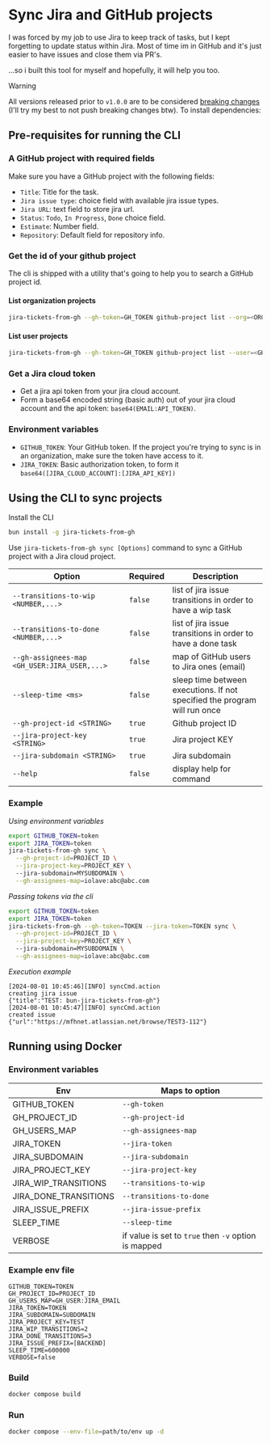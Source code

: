 # Sync Jira and GitHub projects
I was forced by my job to use Jira to keep track of tasks, but I kept forgetting to update status within Jira. Most of time im in GitHub and it's just easier to have issues and close them via PR's.

...so i built this tool for myself and hopefully, it will help you too.

> [!WARNING]
> All versions released prior to `v1.0.0` are to be considered [breaking changes](https://semver.org/#how-do-i-know-when-to-release-100) (I'll try my best to not push breaking changes btw).
To install dependencies:

## Pre-requisites for running the CLI
### A GitHub project with required fields
Make sure you have a GitHub project with the following fields:

- `Title`: Title for the task.
- `Jira issue type`: choice field with available jira issue types.
- `Jira URL`: text field to store jira url.
- `Status`: `Todo`, `In Progress`, `Done` choice field.
- `Estimate`: Number field.
- `Repository`: Default field for repository info.

### Get the id of your github project
The cli is shipped with a utility that's going to help you to search a GitHub project id.

#### List organization projects
```bash
jira-tickets-from-gh --gh-token=GH_TOKEN github-project list --org=<ORG>
```

#### List user projects
```bash
jira-tickets-from-gh --gh-token=GH_TOKEN github-project list --user=<GH_USER>
```

### Get a Jira cloud token
- Get a jira api token from your jira cloud account.
- Form a base64 encoded string (basic auth) out of your jira cloud account and the api token: `base64(EMAIL:API_TOKEN)`.

### Environment variables
- `GITHUB_TOKEN`: Your GitHub token. If the project you're trying to sync is in an organization, make sure the token have access to it.
- `JIRA_TOKEN`: Basic authorization token, to form it `base64([JIRA_CLOUD_ACCOUNT]:[JIRA_API_KEY])`

## Using the CLI to sync projects
Install the CLI
```bash
bun install -g jira-tickets-from-gh
```

Use `jira-tickets-from-gh sync [Options]` command to sync a GitHub project with a Jira cloud project.

| Option                                      | Required | Description |
|---------------------------------------------|----------|-------------|
|`--transitions-to-wip <NUMBER,...>`          | `false`  | list of jira issue transitions in order to have a wip task |
|`--transitions-to-done <NUMBER,...>`         | `false`  | list of jira issue transitions in order to have a done task |
|`--gh-assignees-map <GH_USER:JIRA_USER,...>` | `false`  | map of GitHub users to Jira ones (email) |
|`--sleep-time <ms>`			      | `false`  | sleep time between executions. If not specified the program will run once |
|`--gh-project-id <STRING>`                   | `true`   | Github project ID |
|`--jira-project-key <STRING>`                | `true`   | Jira project KEY |
|`--jira-subdomain <STRING>`		      | `true`   | Jira subdomain |
|`--help`				      | `false`  | display help for command |

### Example
*Using environment variables*
```bash
export GITHUB_TOKEN=token
export JIRA_TOKEN=token
jira-tickets-from-gh sync \
  --gh-project-id=PROJECT_ID \
  --jira-project-key=PROJECT_KEY \ 
  --jira-subdomain=MYSUBDOMAIN \
  --gh-assignees-map=iolave:abc@abc.com
```

*Passing tokens via the cli*
```bash
export GITHUB_TOKEN=token
export JIRA_TOKEN=token
jira-tickets-from-gh --gh-token=TOKEN --jira-token=TOKEN sync \
  --gh-project-id=PROJECT_ID \
  --jira-project-key=PROJECT_KEY \ 
  --jira-subdomain=MYSUBDOMAIN \
  --gh-assignees-map=iolave:abc@abc.com
```

*Execution example*
```
[2024-08-01 10:45:46][INFO]	syncCmd.action                          	creating jira issue                                         	{"title":"TEST: bun-jira-tickets-from-gh"}
[2024-08-01 10:45:47][INFO]	syncCmd.action                          	created issue                                               	{"url":"https://mfhnet.atlassian.net/browse/TEST3-112"}
```

## Running using Docker
### Environment variables
| Env                   | Maps to option          |
|-----------------------|-------------------------|
| GITHUB_TOKEN          | `--gh-token` |
| GH_PROJECT_ID         | `--gh-project-id` |
| GH_USERS_MAP          | `--gh-assignees-map` |
| JIRA_TOKEN            | `--jira-token` |
| JIRA_SUBDOMAIN        | `--jira-subdomain` |
| JIRA_PROJECT_KEY      | `--jira-project-key` |
| JIRA_WIP_TRANSITIONS  | `--transitions-to-wip` |
| JIRA_DONE_TRANSITIONS | `--transitions-to-done` |
| JIRA_ISSUE_PREFIX	| `--jira-issue-prefix` |
| SLEEP_TIME            | `--sleep-time` |
| VERBOSE               | if value is set to `true` then `-v` option is mapped |

### Example env file
```
GITHUB_TOKEN=TOKEN
GH_PROJECT_ID=PROJECT_ID
GH_USERS_MAP=GH_USER:JIRA_EMAIL
JIRA_TOKEN=TOKEN
JIRA_SUBDOMAIN=SUBDOMAIN
JIRA_PROJECT_KEY=TEST
JIRA_WIP_TRANSITIONS=2
JIRA_DONE_TRANSITIONS=3
JIRA_ISSUE_PREFIX=[BACKEND]
SLEEP_TIME=600000
VERBOSE=false
```

### Build
```bash
docker compose build
```

### Run
```bash
docker compose --env-file=path/to/env up -d
```

